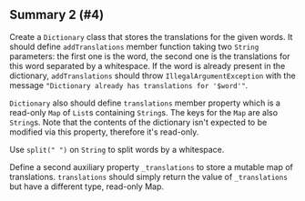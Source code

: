 ## Summary 2 (#4)

Create a `Dictionary` class that stores the translations for the given words.
It should define `addTranslations` member function taking two `String` parameters:
the first one is the word, the second one is the translations for this word
separated by a whitespace. If the word is already present in the dictionary,
`addTranslations` should throw `IllegalArgumentException` with the message 
`"Dictionary already has translations for '$word'"`.

`Dictionary` also should define `translations` member property which is a
read-only `Map` of `List`s containing `String`s. The keys for the `Map` are
also `String`s. Note that the contents of the dictionary isn't expected to be
modified via this property, therefore it's read-only.

<div class="hint">

Use `split(" ")` on `String` to split words by a whitespace.

</div>

<div class="hint"> 

Define a second auxiliary property `_translations` to store a mutable map
of translations. `translations` should simply return the value of 
`_translations` but have a different type, read-only Map.

</div>